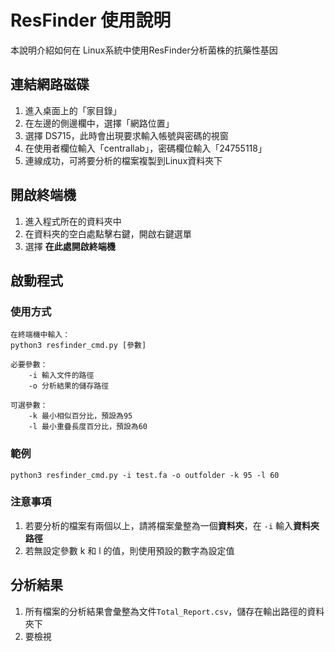 # ResFinder 使用說明

本說明介紹如何在 Linux系統中使用ResFinder分析菌株的抗藥性基因

## 連結網路磁碟

 1. 進入桌面上的「家目錄」
 2. 在左邊的側邊欄中，選擇「網路位置」
 3. 選擇 DS715，此時會出現要求輸入帳號與密碼的視窗
 4. 在使用者欄位輸入「centrallab」，密碼欄位輸入「24755118」
 5. 連線成功，可將要分析的檔案複製到Linux資料夾下

## 開啟終端機

 1. 進入程式所在的資料夾中
 2. 在資料夾的空白處點擊右鍵，開啟右鍵選單
 3. 選擇 **在此處開啟終端機**

## 啟動程式
### 使用方式
```
在終端機中輸入：
python3 resfinder_cmd.py [參數]

必要參數：
	-i 輸入文件的路徑
	-o 分析結果的儲存路徑
	
可選參數：
	-k 最小相似百分比，預設為95
	-l 最小重疊長度百分比，預設為60
```
### 範例
```
python3 resfinder_cmd.py -i test.fa -o outfolder -k 95 -l 60
```
### 注意事項

 1. 若要分析的檔案有兩個以上，請將檔案彙整為一個**資料夾**，在 ``-i`` 輸入**資料夾路徑**
 2. 若無設定參數 k 和 l 的值，則使用預設的數字為設定值

## 分析結果

 1. 所有檔案的分析結果會彙整為文件``Total_Report.csv``，儲存在輸出路徑的資料夾下
 2. 要檢視




<!--stackedit_data:
eyJoaXN0b3J5IjpbLTIwNzMzNDk5ODcsMTMwMzA0MzYwLDM0Mj
g2NzUyNywxNDA0MzkwNTU5LC0yMTg5MDc5MDQsMTQ5NDY3MDU4
MCwtNjE4MzE3NDYyLDU2MDQ1MzY1OSwtMTM3MjAxODUzNywtMT
IzNzk2NzEyOSwtODU3NTAxNjczLC0xNDM0NTMzODY5LC0xNDQ1
MTE4MzQ2LDExODgxODQ4MiwxMTgzNzAyNTE4LDEyOTg2NTc1Mj
VdfQ==
-->